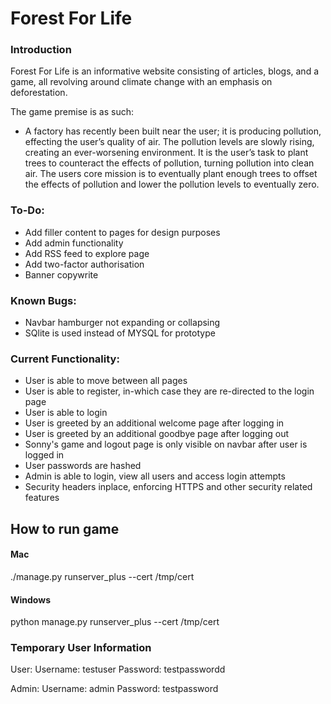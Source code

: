 # Forest For Life

### Introduction
Forest For Life is an informative website consisting of articles, blogs, and a game, all revolving around climate
change with an emphasis on deforestation.

The game premise is as such:

- A factory has recently been built near the user; it is producing pollution, effecting the user’s quality of air. 
The pollution levels are slowly rising, creating an ever-worsening environment. It is the user’s task to plant trees to
counteract the effects of pollution, turning pollution into clean air. The users core mission is to eventually plant 
enough trees to offset the effects of pollution and lower the pollution levels to eventually zero.

### To-Do:
- Add filler content to pages for design purposes
- Add admin functionality
- Add RSS feed to explore page
- Add two-factor authorisation
- Banner copywrite

### Known Bugs:
- Navbar hamburger not expanding or collapsing
- SQlite is used instead of MYSQL for prototype

### Current Functionality:
- User is able to move between all pages
- User is able to register, in-which case they are re-directed to the login page
- User is able to login
- User is greeted by an additional welcome page after logging in
- User is greeted by an additional goodbye page after logging out
- Sonny's game and logout page is only visible on navbar after user is logged in
- User passwords are hashed
- Admin is able to login, view all users and access login attempts
- Security headers inplace, enforcing HTTPS and other security related features

## How to run game
#### Mac
./manage.py runserver_plus --cert /tmp/cert
#### Windows
python manage.py runserver_plus --cert /tmp/cert

### Temporary User Information
User:
Username: testuser
Password: testpasswordd

Admin:
Username: admin
Password: testpassword


